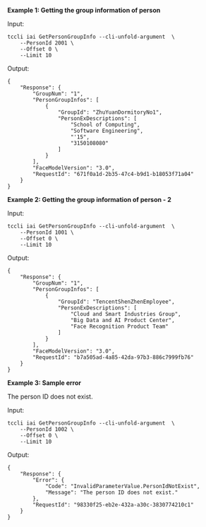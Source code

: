 **Example 1: Getting the group information of person**



Input: 

```
tccli iai GetPersonGroupInfo --cli-unfold-argument  \
    --PersonId 2001 \
    --Offset 0 \
    --Limit 10
```

Output: 
```
{
    "Response": {
        "GroupNum": "1",
        "PersonGroupInfos": [
            {
                "GroupId": "ZhuYuanDormitoryNo1",
                "PersonExDescriptions": [
                    "School of Computing",
                    "Software Engineering",
                    "'15",
                    "3150108080"
                ]
            }
        ],
        "FaceModelVersion": "3.0",
        "RequestId": "671f0a1d-2b35-47c4-b9d1-b18053f71a04"
    }
}
```

**Example 2: Getting the group information of person - 2**



Input: 

```
tccli iai GetPersonGroupInfo --cli-unfold-argument  \
    --PersonId 1001 \
    --Offset 0 \
    --Limit 10
```

Output: 
```
{
    "Response": {
        "GroupNum": "1",
        "PersonGroupInfos": [
            {
                "GroupId": "TencentShenZhenEmployee",
                "PersonExDescriptions": [
                    "Cloud and Smart Industries Group",
                    "Big Data and AI Product Center",
                    "Face Recognition Product Team"
                ]
            }
        ],
        "FaceModelVersion": "3.0",
        "RequestId": "b7a505ad-4a85-42da-97b3-886c7999fb76"
    }
}
```

**Example 3: Sample error**

The person ID does not exist.

Input: 

```
tccli iai GetPersonGroupInfo --cli-unfold-argument  \
    --PersonId 1002 \
    --Offset 0 \
    --Limit 10
```

Output: 
```
{
    "Response": {
        "Error": {
            "Code": "InvalidParameterValue.PersonIdNotExist",
            "Message": "The person ID does not exist."
        },
        "RequestId": "98330f25-eb2e-432a-a30c-3830774210c1"
    }
}
```

